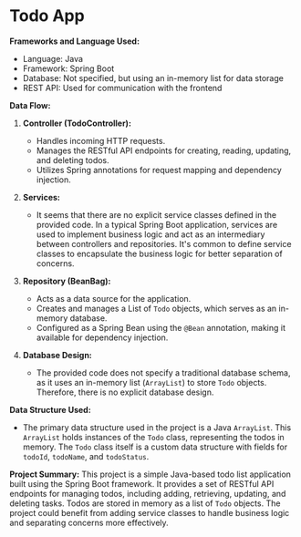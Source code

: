 
# Todo App


**Frameworks and Language Used:**
- Language: Java
- Framework: Spring Boot
- Database: Not specified, but using an in-memory list for data storage
- REST API: Used for communication with the frontend

**Data Flow:**

1. **Controller (TodoController):**
   - Handles incoming HTTP requests.
   - Manages the RESTful API endpoints for creating, reading, updating, and deleting todos.
   - Utilizes Spring annotations for request mapping and dependency injection.

2. **Services:**
   - It seems that there are no explicit service classes defined in the provided code. In a typical Spring Boot application, services are used to implement business logic and act as an intermediary between controllers and repositories. It's common to define service classes to encapsulate the business logic for better separation of concerns.

3. **Repository (BeanBag):**
   - Acts as a data source for the application.
   - Creates and manages a List of `Todo` objects, which serves as an in-memory database.
   - Configured as a Spring Bean using the `@Bean` annotation, making it available for dependency injection.

4. **Database Design:**
   - The provided code does not specify a traditional database schema, as it uses an in-memory list (`ArrayList`) to store `Todo` objects. Therefore, there is no explicit database design.

**Data Structure Used:**
- The primary data structure used in the project is a Java `ArrayList`. This `ArrayList` holds instances of the `Todo` class, representing the todos in memory. The `Todo` class itself is a custom data structure with fields for `todoId`, `todoName`, and `todoStatus`.

**Project Summary:**
This project is a simple Java-based todo list application built using the Spring Boot framework. It provides a set of RESTful API endpoints for managing todos, including adding, retrieving, updating, and deleting tasks. Todos are stored in memory as a list of `Todo` objects. The project could benefit from adding service classes to handle business logic and separating concerns more effectively.